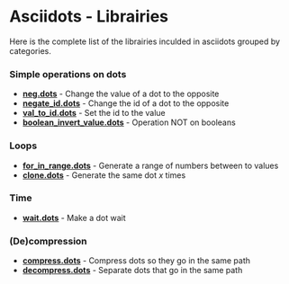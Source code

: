 # Asciidots - Librairies

Here is the complete list of the librairies inculded in asciidots grouped by categories.

### Simple operations on dots
- **[neg.dots](libs/neg.md)** - Change the value of a dot to the opposite 
- **[negate_id.dots](libs/negate_id.md)** - Change the id of a dot to the opposite
- **[val_to_id.dots](libs/val_to_id.md)** - Set the id to the value
- **[boolean_invert_value.dots](libs/boolean_invert_value.md)**	- Operation NOT on booleans


### Loops
- **[for_in_range.dots](libs/for_in_range.md)** - Generate a range of numbers between to values
- **[clone.dots](libs/clone.md)** - Generate the same dot *x* times

### Time
- **[wait.dots](libs/wait.md)** - Make a dot wait 

### (De)compression
- **[compress.dots](libs/compress.md)** - Compress dots so they go in the same path
- **[decompress.dots](libs/decompress.md)** - Separate dots that go in the same path
